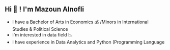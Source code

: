 ## Hi :wave: ! I'm Mazoun Alnofli 
 * I have a Bachelor of Arts in Economics :moneybag: /Minors in International Studies & Political Science
 * I'm interested in data field :chart_with_downwards_trend:
 * I have experience in Data Analytics and Python (Programming Language

